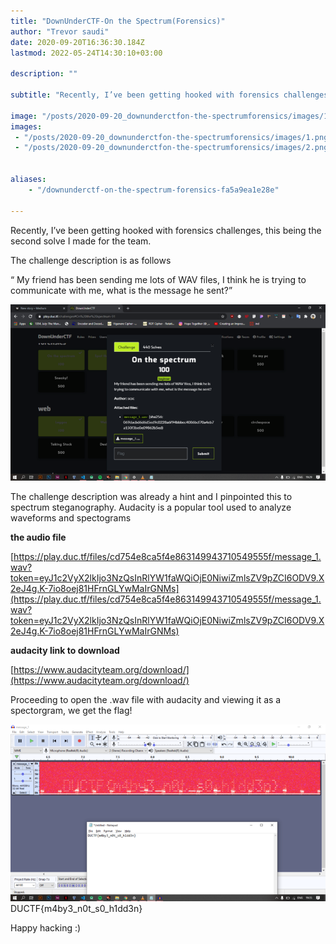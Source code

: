 ```yaml
---
title: "DownUnderCTF-On the Spectrum(Forensics)"
author: "Trevor saudi"
date: 2020-09-20T16:36:30.184Z
lastmod: 2022-05-24T14:30:10+03:00

description: ""

subtitle: "Recently, I’ve been getting hooked with forensics challenges, this being the second solve I made for the team."

image: "/posts/2020-09-20_downunderctfon-the-spectrumforensics/images/1.png" 
images:
 - "/posts/2020-09-20_downunderctfon-the-spectrumforensics/images/1.png"
 - "/posts/2020-09-20_downunderctfon-the-spectrumforensics/images/2.png"


aliases:
    - "/downunderctf-on-the-spectrum-forensics-fa5a9ea1e28e"

---
```


Recently, I’ve been getting hooked with forensics challenges, this being the second solve I made for the team.

The challenge description is as follows

“ My friend has been sending me lots of WAV files, I think he is trying to communicate with me, what is the message he sent?”

![image](/posts/2020-09-20_downunderctfon-the-spectrumforensics/images/1.png#layoutTextWidth)


The challenge description was already a hint and I pinpointed this to spectrum steganography. Audacity is a popular tool used to analyze waveforms and spectograms

**the audio file**

[https://play.duc.tf/files/cd754e8ca5f4e863149943710549555f/message_1.wav?token=eyJ1c2VyX2lkIjo3NzQsInRlYW1faWQiOjE0NiwiZmlsZV9pZCI6ODV9.X2eJ4g.K-7io8oej81HFrnGLYwMaIrGNMs](https://play.duc.tf/files/cd754e8ca5f4e863149943710549555f/message_1.wav?token=eyJ1c2VyX2lkIjo3NzQsInRlYW1faWQiOjE0NiwiZmlsZV9pZCI6ODV9.X2eJ4g.K-7io8oej81HFrnGLYwMaIrGNMs)

**audacity link to download**

[https://www.audacityteam.org/download/](https://www.audacityteam.org/download/)

Proceeding to open the .wav file with audacity and viewing it as a spectorgram, we get the flag!

![image](/posts/2020-09-20_downunderctfon-the-spectrumforensics/images/2.png#layoutTextWidth)
DUCTF{m4by3_n0t_s0_h1dd3n}



Happy hacking :)
